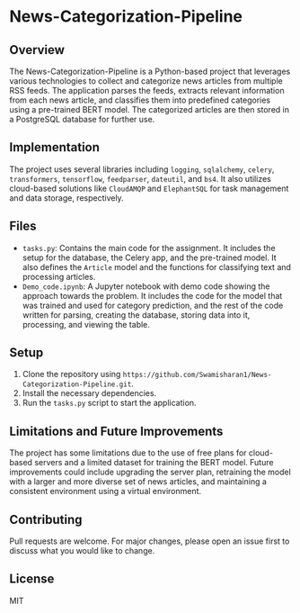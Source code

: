 # News-Categorization-Pipeline

## Overview
The News-Categorization-Pipeline is a Python-based project that leverages various technologies to collect and categorize news articles from multiple RSS feeds. The application parses the feeds, extracts relevant information from each news article, and classifies them into predefined categories using a pre-trained BERT model. The categorized articles are then stored in a PostgreSQL database for further use.

## Implementation
The project uses several libraries including `logging`, `sqlalchemy`, `celery`, `transformers`, `tensorflow`, `feedparser`, `dateutil`, and `bs4`. It also utilizes cloud-based solutions like `CloudAMQP` and `ElephantSQL` for task management and data storage, respectively.

## Files
- `tasks.py`: Contains the main code for the assignment. It includes the setup for the database, the Celery app, and the pre-trained model. It also defines the `Article` model and the functions for classifying text and processing articles.
- `Demo_code.ipynb`: A Jupyter notebook with demo code showing the approach towards the problem. It includes the code for the model that was trained and used for category prediction, and the rest of the code written for parsing, creating the database, storing data into it, processing, and viewing the table.

## Setup
1. Clone the repository using `https://github.com/Swamisharan1/News-Categorization-Pipeline.git`.
2. Install the necessary dependencies.
3. Run the `tasks.py` script to start the application.

## Limitations and Future Improvements
The project has some limitations due to the use of free plans for cloud-based servers and a limited dataset for training the BERT model. Future improvements could include upgrading the server plan, retraining the model with a larger and more diverse set of news articles, and maintaining a consistent environment using a virtual environment.

## Contributing
Pull requests are welcome. For major changes, please open an issue first to discuss what you would like to change.

## License
MIT
